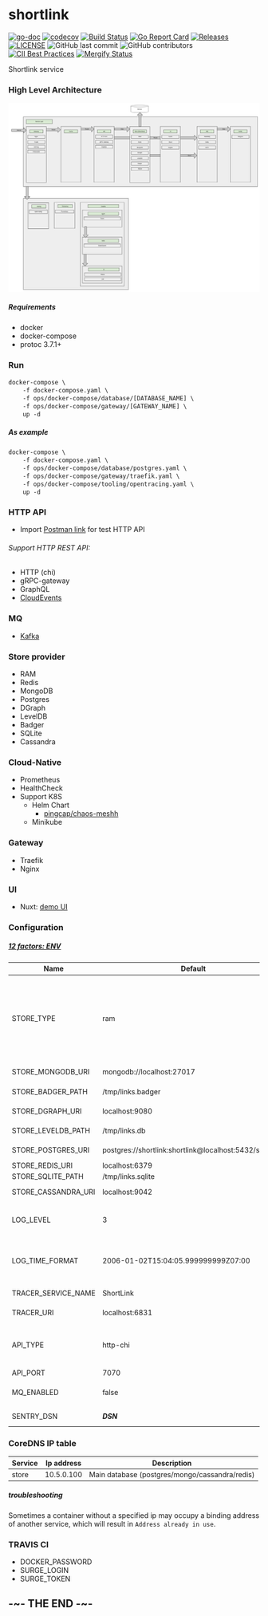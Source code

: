 # shortlink

[![go-doc](https://godoc.org/github.com/batazor/shortlink?status.svg)](https://godoc.org/github.com/batazor/shortlink)
[![codecov](https://codecov.io/gh/batazor/shortlink/branch/master/graph/badge.svg)](https://codecov.io/gh/batazor/shortlink)
[![Build Status](https://travis-ci.org/batazor/shortlink.svg?branch=master)](https://travis-ci.org/batazor/shortlink)
[![Go Report Card](https://goreportcard.com/badge/github.com/batazor/shortlink)](https://goreportcard.com/report/github.com/batazor/shortlink)
[![Releases](https://img.shields.io/github/release-pre/batazor/shortlink.svg)](https://github.com/batazor/shortlink/releases)
[![LICENSE](https://img.shields.io/github/license/batazor/shortlink.svg)](https://github.com/batazor/shortlink/blob/master/LICENSE)
![GitHub last commit](https://img.shields.io/github/last-commit/batazor/shortlink)
![GitHub contributors](https://img.shields.io/github/contributors/batazor/shortlink)
[![CII Best Practices](https://bestpractices.coreinfrastructure.org/projects/3510/badge)](https://bestpractices.coreinfrastructure.org/projects/3510)
[![Mergify Status][mergify-status]][mergify]

Shortlink service

### High Level Architecture

![shortlink-arhitecture](./docs/shortlink-arhitecture.png)

##### Requirements

- docker
- docker-compose
- protoc 3.7.1+

### Run

```
docker-compose \
    -f docker-compose.yaml \
    -f ops/docker-compose/database/[DATABASE_NAME] \
    -f ops/docker-compose/gateway/[GATEWAY_NAME] \
    up -d 
```

##### As example

```
docker-compose \
    -f docker-compose.yaml \
    -f ops/docker-compose/database/postgres.yaml \
    -f ops/docker-compose/gateway/traefik.yaml \
    -f ops/docker-compose/tooling/opentracing.yaml \
    up -d 
```

### HTTP API

+ Import [Postman link](./docs/shortlink.postman_collection.json) for test HTTP API

###### Support HTTP REST API:

- HTTP (chi)
- gRPC-gateway
- GraphQL
- [CloudEvents](https://cloudevents.io/)

### MQ

+ [Kafka](https://kafka.apache.org/)

### Store provider

+ RAM
+ Redis
+ MongoDB
+ Postgres
+ DGraph
+ LevelDB
+ Badger
+ SQLite
+ Сassandra

### Cloud-Native

+ Prometheus
+ HealthCheck
+ Support K8S
  + Helm Chart
    + [pingcap/chaos-meshh](https://github.com/pingcap/chaos-mesh)
  + Minikube

### Gateway

+ Traefik
+ Nginx

### UI

+ Nuxt: [demo UI](http://shortlink.surge.sh/)

### Configuration

##### [12 factors: ENV](https://12factor.net/config)

| Name                | Default                                                 | Description                                              |
|---------------------|---------------------------------------------------------|----------------------------------------------------------|
| STORE_TYPE          | ram                                                     | Select: postgres, mongo, redis, dgraph, sqlite, leveldb, badger, ram, cassandra |
| STORE_MONGODB_URI   | mongodb://localhost:27017                               | MongoDB URI                                              |
| STORE_BADGER_PATH   | /tmp/links.badger                                       | Badger path to file                                      |
| STORE_DGRAPH_URI    | localhost:9080                                          | DGRAPH link                                              |
| STORE_LEVELDB_PATH  | /tmp/links.db                                           | LevelDB path to file                                     |
| STORE_POSTGRES_URI  | postgres://shortlink:shortlink@localhost:5432/shortlink | Postgres URI                                             |
| STORE_REDIS_URI     | localhost:6379                                          | Redis URI                                                |
| STORE_SQLITE_PATH   | /tmp/links.sqlite                                       | SQLite URI                                               |
| STORE_CASSANDRA_URI | localhost:9042                                          | Cassandra URI                                            |
| LOG_LEVEL           | 3                                                       | Log level. Select 0-4 (Fatal->Debug)                     |
| LOG_TIME_FORMAT     | 2006-01-02T15:04:05.999999999Z07:00                     | Log time format (golang time format)                     |
| TRACER_SERVICE_NAME | ShortLink                                               | Service Name                                             |
| TRACER_URI          | localhost:6831                                          | Tracing addr:host                                        |
| API_TYPE            | http-chi                                                | Select: http-chi, gRPC-web, graphql, cloudevents         |
| API_PORT            | 7070                                                    | API port                                                 |
| MQ_ENABLED          | false                                                   | Enabled MQ-service                                       |
| SENTRY_DSN          | ___DSN___                                               | key for sentry                                           | 

### CoreDNS IP table

| Service           | Ip address     | Description                                    |
|-------------------|----------------|------------------------------------------------|
| store             | 10.5.0.100     | Main database (postgres/mongo/cassandra/redis) |

##### troubleshooting

Sometimes a container without a specified ip may occupy a binding address of another service, 
which will result in `Address already in use`.

### TRAVIS CI

- DOCKER_PASSWORD
- SURGE_LOGIN
- SURGE_TOKEN

## -~- THE END -~-

[mergify]: https://mergify.io
[mergify-status]: https://img.shields.io/endpoint.svg?url=https://dashboard.mergify.io/badges/batazor/shortlink&style=flat
